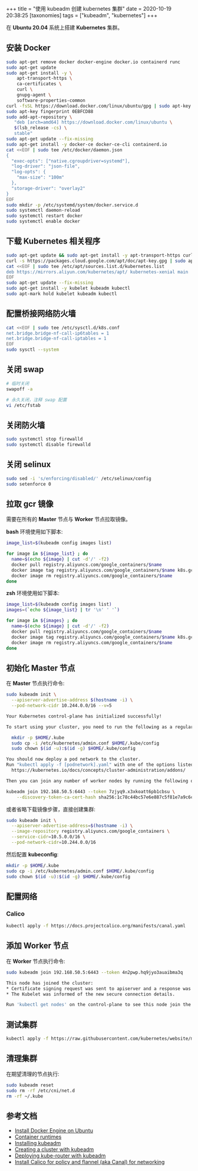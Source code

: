+++
title = "使用 kubeadm 创建 kubernetes 集群"
date = 2020-10-19 20:38:25
[taxonomies]
tags = ["kubeadm", "kubernetes"]
+++

在 **Ubuntu 20.04** 系统上搭建 **Kubernetes** 集群。

## 安装 Docker

``` bash
sudo apt-get remove docker docker-engine docker.io containerd runc
sudo apt-get update
sudo apt-get install -y \
    apt-transport-https \
    ca-certificates \
    curl \
    gnupg-agent \
    software-properties-common
curl -fsSL https://download.docker.com/linux/ubuntu/gpg | sudo apt-key add -
sudo apt-key fingerprint 0EBFCD88
sudo add-apt-repository \
   "deb [arch=amd64] https://download.docker.com/linux/ubuntu \
   $(lsb_release -cs) \
   stable"
sudo apt-get update --fix-missing
sudo apt-get install -y docker-ce docker-ce-cli containerd.io
cat <<EOF | sudo tee /etc/docker/daemon.json
{
  "exec-opts": ["native.cgroupdriver=systemd"],
  "log-driver": "json-file",
  "log-opts": {
    "max-size": "100m"
  },
  "storage-driver": "overlay2"
}
EOF
sudo mkdir -p /etc/systemd/system/docker.service.d
sudo systemctl daemon-reload
sudo systemctl restart docker
sudo systemctl enable docker
```

## 下载 Kubernetes 相关程序

``` bash
sudo apt-get update && sudo apt-get install -y apt-transport-https curl
curl -s https://packages.cloud.google.com/apt/doc/apt-key.gpg | sudo apt-key add -
cat <<EOF | sudo tee /etc/apt/sources.list.d/kubernetes.list
deb https://mirrors.aliyun.com/kubernetes/apt/ kubernetes-xenial main
EOF
sudo apt-get update --fix-missing
sudo apt-get install -y kubelet kubeadm kubectl
sudo apt-mark hold kubelet kubeadm kubectl
```

## 配置桥接网络防火墙

``` bash
cat <<EOF | sudo tee /etc/sysctl.d/k8s.conf
net.bridge.bridge-nf-call-ip6tables = 1
net.bridge.bridge-nf-call-iptables = 1
EOF
sudo sysctl --system
```

## 关闭 swap

``` bash
# 临时关闭
swapoff -a

# 永久关闭，注释 swap 配置
vi /etc/fstab
```

## 关闭防火墙

``` bash
sudo systemctl stop firewalld
sudo systemctl disable firewalld
```

## 关闭 selinux

``` bash
sudo sed -i 's/enforcing/disabled/' /etc/selinux/config
sudo setenforce 0

```

## 拉取 gcr 镜像

需要在所有的 **Master** 节点与 **Worker** 节点拉取镜像。

**bash** 环境使用如下脚本:

``` bash
image_list=$(kubeadm config images list)

for image in ${image_list} ; do
  name=$(echo ${image} | cut -d'/' -f2)
  docker pull registry.aliyuncs.com/google_containers/$name
  docker image tag registry.aliyuncs.com/google_containers/$name k8s.gcr.io/$name
  docker image rm registry.aliyuncs.com/google_containers/$name
done
```

**zsh** 环境使用如下脚本:

``` zsh
image_list=$(kubeadm config images list)
images=(`echo ${image_list} | tr '\n' ' '`)

for image in ${images} ; do
  name=$(echo ${image} | cut -d'/' -f2)
  docker pull registry.aliyuncs.com/google_containers/$name
  docker image tag registry.aliyuncs.com/google_containers/$name k8s.gcr.io/$name
  docker image rm registry.aliyuncs.com/google_containers/$name
done
```

## 初始化 Master 节点

在 **Master** 节点执行命令:

``` bash
sudo kubeadm init \
  --apiserver-advertise-address $(hostname -i) \
  --pod-network-cidr 10.244.0.0/16 --v=5

Your Kubernetes control-plane has initialized successfully!

To start using your cluster, you need to run the following as a regular user:

  mkdir -p $HOME/.kube
  sudo cp -i /etc/kubernetes/admin.conf $HOME/.kube/config
  sudo chown $(id -u):$(id -g) $HOME/.kube/config

You should now deploy a pod network to the cluster.
Run "kubectl apply -f [podnetwork].yaml" with one of the options listed at:
  https://kubernetes.io/docs/concepts/cluster-administration/addons/

Then you can join any number of worker nodes by running the following on each as root:

kubeadm join 192.168.50.5:6443 --token 7zjyq9.x3xkoatt6pb1cbsu \
    --discovery-token-ca-cert-hash sha256:1c78c44bc57e6e887c5f81e7a9c6c3e52f098e1ba9255f5303ac78129d410774
```

或者省略下载镜像步骤，直接创建集群:

``` bash
sudo kubeadm init \
  --apiserver-advertise-address=$(hostname -i) \
  --image-repository registry.aliyuncs.com/google_containers \
  --service-cidr=10.5.0.0/16 \
  --pod-network-cidr=10.244.0.0/16
```

然后配置 **kubeconfig**:

``` bash
mkdir -p $HOME/.kube
sudo cp -i /etc/kubernetes/admin.conf $HOME/.kube/config
sudo chown $(id -u):$(id -g) $HOME/.kube/config
```

## 配置网络

### Calico

``` bash
kubectl apply -f https://docs.projectcalico.org/manifests/canal.yaml
```

## 添加 Worker 节点

在 **Worker** 节点执行命令:

``` bash
sudo kubeadm join 192.168.50.5:6443 --token 4n2pwp.hq9jyo3auaibma3q     --discovery-token-ca-cert-hash sha256:750da2c87a67b96bfec73ade40888d22b61e045fdd28bbb7a4ff2c6ce3e0309c

This node has joined the cluster:
* Certificate signing request was sent to apiserver and a response was received.
* The Kubelet was informed of the new secure connection details.

Run 'kubectl get nodes' on the control-plane to see this node join the cluster.
```

## 测试集群

``` bash
kubectl apply -f https://raw.githubusercontent.com/kubernetes/website/master/content/en/examples/application/nginx-app.yaml
```

## 清理集群

在期望清理的节点执行:

``` bash
sudo kubeadm reset
sudo rm -rf /etc/cni/net.d
rm -rf ~/.kube
```

## 参考文档

* [Install Docker Engine on Ubuntu](https://docs.docker.com/engine/install/ubuntu/)
* [Container runtimes](https://kubernetes.io/docs/setup/production-environment/container-runtimes/)
* [Installing kubeadm](https://kubernetes.io/docs/setup/production-environment/tools/kubeadm/install-kubeadm/)
* [Creating a cluster with kubeadm](https://kubernetes.io/docs/setup/production-environment/tools/kubeadm/create-cluster-kubeadm/)
* [Deploying kube-router with kubeadm](https://github.com/cloudnativelabs/kube-router/blob/master/docs/kubeadm.md)
* [Install Calico for policy and flannel (aka Canal) for networking](https://docs.projectcalico.org/getting-started/kubernetes/flannel/flannel)
